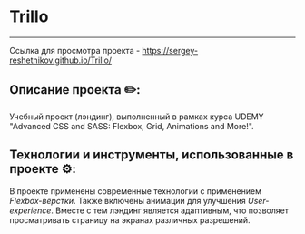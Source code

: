 # Trillo
***

Ссылка для просмотра проекта - https://sergey-reshetnikov.github.io/Trillo/

## Описание проекта ✏️:
Учебный проект (лэндинг), выполненный в рамках курса UDEMY "Advanced CSS and SASS: Flexbox, Grid, Animations and More!".

## Технологии и инструменты, использованные в проекте ⚙️:
В проекте применены современные технологии с применением *Flexbox-вёрстки*. Также включены анимации для улучшения *User-experience*. Вместе с тем лэндинг является адаптивным, что позволяет просматривать страницу на экранах различных разрешений.